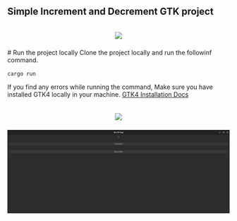 ## Simple Increment and Decrement GTK project 
<h2 align="center">
<img src="https://user-images.githubusercontent.com/73097560/115834477-dbab4500-a447-11eb-908a-139a6edaec5c.gif">
</h2> 
# Run the project locally
Clone the project locally and run the followinf command.

```
cargo run
```


If you find any errors while running the command, Make sure you have installed GTK4 locally in your machine.
[GTK4 Installation Docs](https://www.gtk.org/docs/installations/)


<h2 align="center">
<img src="https://user-images.githubusercontent.com/73097560/115834477-dbab4500-a447-11eb-908a-139a6edaec5c.gif">
</h2>


![PROJECT EXAMPLE](./img/img.png)

